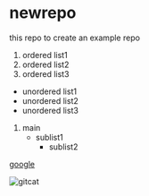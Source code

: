 # newrepo
this repo to create an example repo

1. ordered list1
2. ordered list2
3. ordered list3

  - unordered list1
  - unordered list2
  - unordered list3

1. main
    - sublist1
      - sublist2

[google](www.google.com)

![gitcat](https://lh3.googleusercontent.com/proxy/1nxV7ZMLCI_il5gUkc8B5cRrch8HQD-GrbvGYz3tmkkFS0doYlAiUF-C1EcD19guxnRt4IQPwYAESRTlAP479XJ3jMAkm3A)
